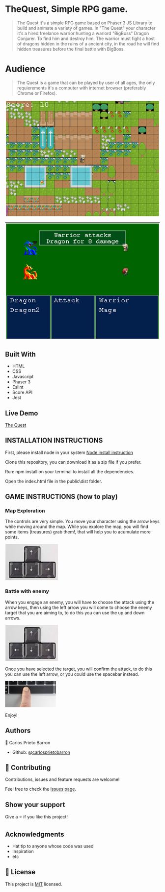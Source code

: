 # TheQuest, Simple RPG game.

> The Quest it's a simple RPG game based on Phaser 3 JS Library to build and animate a variety of games.  In "The Quest" your character it's a hired freelance warrior hunting a warlord "BigBoss" Dragon Conjurer. To find him and destroy him, The warrior must fight a host of dragons hidden in the ruins of a ancient city, in the road he will find hidden treasures before the final battle with BigBoss.

# Audience 

> The Quest is a game that can be played by user of all ages, the only requierements it's a computer with internet browser (preferably Chrome or Firefox).

![screenshot](./screenshot.png)

![screenshot](./screenshot2.png)

## Built With

- HTML
- CSS
- Javascript
- Phaser 3
- Eslint
- Score API
- Jest

## Live Demo

[The Quest](https://dazzling-turing-b53986.netlify.app/)

## INSTALLATION INSTRUCTIONS

First, please install node in your system [Node install instruction](https://nodejs.org/en/download/package-manager/)

Clone this repository, you can download it as a zip file if you prefer.

Run:  npm install on your terminal to install all the dependencies.

Open the index.html file in the public\dist folder.

## GAME INSTRUCTIONS (how to play)

### Map Exploration

The controls are very simple. You move your character using the arrow keys while moving around the map.
While you explore the map, you will find some items (treasures) grab them!, that will help you to acumulate more points.

![screenshot](./arrowkeys.png)

### Battle with enemy

When you engage an enemy, you will have to choose the attack using the arrow keys, then using the left arrow you will come to choose the enemy target that you are aiming to, to do this you can use the up and down arrows.

![screenshot](./arrowkeys.png)

Once you have selected the target, you will confirm the attack, to do this you can use the left arrow, or you could use the spacebar instead.

![screenshot](./spacekey.png)

Enjoy!

## Authors

👤 Carlos Prieto Barron

- Github: [@carlosprietobarron](https://github.com/carlosprietobarron)

## 🤝 Contributing

Contributions, issues and feature requests are welcome!

Feel free to check the [issues page](issues/).

## Show your support

Give a ⭐️ if you like this project!

## Acknowledgments

- Hat tip to anyone whose code was used
- Inspiration
- etc

## 📝 License

This project is [MIT](lic.url) licensed.

